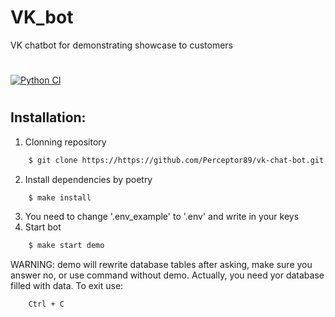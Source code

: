 # VK_bot
VK chatbot for demonstrating showcase to customers
#
[![Python CI](https://github.com/Perceptor89/python-project-lvl3/actions/workflows/pyci.yml/badge.svg)](https://github.com/Perceptor89/python-project-lvl3/actions/workflows/pyci.yml)
#

## Installation:
1. Clonning repository
```bash
    $ git clone https://https://github.com/Perceptor89/vk-chat-bot.git
```
2. Install dependencies by poetry
```bash
    $ make install
```
3. You need to change '.env_example' to '.env' and write in your keys
4. Start bot

```bash
    $ make start demo
```
WARNING: demo will rewrite database tables after asking,
make sure you answer no, or use command without demo. Actually, you need yor database filled with data. To exit use:
```bash
    Ctrl + C
```